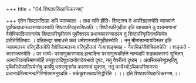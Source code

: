 +++
title = "04 शिष्टापरिग्रहाधिकरणम्"

+++
एतेन शिष्टापरिग्रहा अपि व्याख्याताः । तथा सति हीति- शिष्टाश्च ते अपरिग्रहाश्चेति व्याख्याने पूर्वोक्तप्रधानकारणवादस्यापि शिष्टापरिग्रहससिध्यति । शिष्टैरपरिगृहीता इति व्याख्याने तु वक्ष्यमाणानां वैशेषिकादिमतानामेव शिष्टापरिगृहीतत्वं पूर्वोक्तस्य प्रधानकारणवादस्य तु शिष्टपरिगृहीतत्वमित्येव प्रतीतेरितिभावः । प्रतिबन्द्या समाधत्ते कथं धर्मशास्त्रपरिगृहीतस्येति । ननु मीमांसान्यायविस्तर इति न्यायमतस्य परिगृहीतत्वेपि वैशेषिकमतस्य परिगृहीतत्वं नेत्याशङ्क्याह - नैयायिकोवैशेषिकश्चेति । शङ्कते - कारणत्वस्येति । पर भाष्ये- परमाणुकारणवाद इत्यादिना परमाणुत्वकीर्तने नान्यदपि शङ्काकारणं सूचितम् अल्पाधिकपरिमाणयोर्हि तन्तुपटादिषूपादानोपादेयभावो दृष्टः, नतु वैपरीत्यं दृष्टम् । अतस्त्रिसरेणुप्रभृतिषु पृथिवीलोकादिपर्यन्तेषु कार्येषु परमाणूनामेव कारणत्वं युक्त्तम्, नतु कार्येभ्योऽधिकपरिमाणस्य प्रधानादेरित्यानन्दगिरिणोक्तमनुवदति - तर्ककुशलताप्रसिद्धेरिति । ।। इति शिष्टापरिग्रहाधिकरणम् ।।